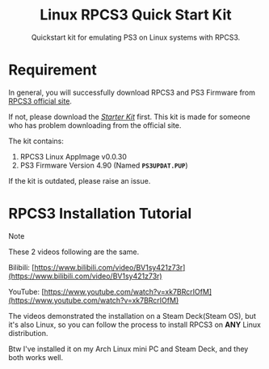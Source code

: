<h1 align="center">Linux RPCS3 Quick Start Kit</h1>

<p align="center">Quickstart kit for emulating PS3 on Linux systems with RPCS3.</p>

# Requirement

In general, you will successfully download RPCS3 and PS3 Firmware from [RPCS3 official site](https://rpcs3.net/).

If not, please download the *[Starter Kit](https://github.com/Vincent-the-gamer/linux-rpcs3-quickstart/releases)* first. This kit is made for someone who has problem downloading from the official site.

The kit contains:

1. RPCS3 Linux AppImage v0.0.30
2. PS3 Firmware Version 4.90 (Named **`PS3UPDAT.PUP`**)

If the kit is outdated, please raise an issue.

# RPCS3 Installation Tutorial

> [!NOTE]
> These 2 videos following are the same.

Bilibili: [https://www.bilibili.com/video/BV1sy421z73r](https://www.bilibili.com/video/BV1sy421z73r)

YouTube: [https://www.youtube.com/watch?v=xk7BRcrIOfM](https://www.youtube.com/watch?v=xk7BRcrIOfM)

The videos demonstrated the installation on a Steam Deck(Steam OS), but it's also Linux, so you can follow the process to install RPCS3 on **ANY** Linux distribution.

Btw I've installed it on my Arch Linux mini PC and Steam Deck, and they both works well.

